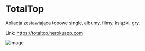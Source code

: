 # TotalTop
Apliacja zestawiająca topowe single, albumy, filmy, książki, gry.

Link: https://totaltop.herokuapp.com

![image](https://user-images.githubusercontent.com/76916353/178836510-87fc924a-9575-4d77-93f8-2cc86debd83d.png)
